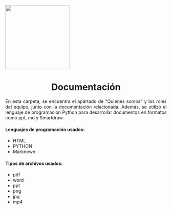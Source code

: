 <p align="left">
  <img src="https://github.com/user-attachments/assets/2cae9b13-d1de-4a5a-a827-643818c98091" width="200">
  <h1 align="center">Documentación</h1>
</p>

<p align="justify">
En esta carpeta, se encuentra el apartado de "Quiénes somos" y los roles del equipo, junto con la documentación relacionada. Además, se utilizó el lenguaje de programación Python para desarrollar documentos en formatos como ppt, md y Smartdraw.
</p>

#### Lenguajes de programación usados:
- HTML 
- PYTHON
- Markdown 

#### Tipos de archivos usados:
- pdf 
- word
- ppt
- png
- jpg
- mp4

